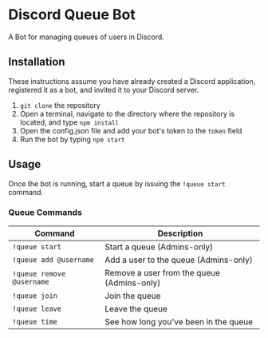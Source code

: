 # Discord Queue Bot
A Bot for managing queues of users in Discord.

## Installation
These instructions assume you have already created a Discord application, registered it as a bot, and invited it to your Discord server.
1. `git clone` the repository
2. Open a terminal, navigate to the directory where the repository is located, and type `npm install`
3. Open the config.json file and add your bot's token to the `token` field
4. Run the bot by typing `npm start`

## Usage
Once the bot is running, start a queue by issuing the `!queue start` command.
### Queue Commands
| Command | Description |
| --------------- | --------------- |
| `!queue start` | Start a queue (Admins-only) |
| `!queue add @username` | Add a user to the queue (Admins-only) |
| `!queue remove @username` | Remove a user from the queue (Admins-only) |
| `!queue join` | Join the queue |
| `!queue leave` | Leave the queue |
| `!queue time` | See how long you've been in the queue |